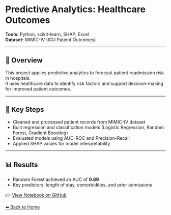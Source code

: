 # Predictive Analytics: Healthcare Outcomes

**Tools:** Python, scikit-learn, SHAP, Excel  
**Dataset:** MIMIC-IV (ICU Patient Outcomes)  

---

## 📌 Overview
This project applies predictive analytics to forecast patient readmission risk in hospitals.  
It uses healthcare data to identify risk factors and support decision-making for improved patient outcomes.

---

## 🔑 Key Steps
- Cleaned and processed patient records from MIMIC-IV dataset  
- Built regression and classification models (Logistic Regression, Random Forest, Gradient Boosting)  
- Evaluated models using AUC-ROC and Precision-Recall  
- Applied SHAP values for model interpretability  

---

## 📊 Results
- Random Forest achieved an AUC of **0.89**  
- Key predictors: length of stay, comorbidities, and prior admissions  

👉 [View Notebook on GitHub](https://github.com/DataPhil17)

[⬅️ Back to Home](../index.md)
